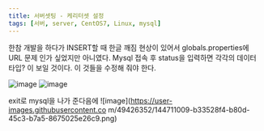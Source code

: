 ```yaml
---
title: 서버셋팅 - 케리터셋 설정
tags: [서버, server, CentOS7, Linux, mysql]
---
```



한참 개발을 하다가 INSERT할 때 한글 깨짐 현상이 있어서 globals.properties에 URL 문제 인가 싶었지만 아니였다.
Mysql 접속 후 status을 입력하면 각각의 데이터 타입? 이 보일 것이다. 이 것들을 수정해 줘야 한다.


![image](https://user-images.githubusercontent.com/49426352/144711004-9d84c4eb-eb4f-4121-8720-0f13e6b9d092.png)
![image](https://user-images.githubusercontent.com/49426352/144711006-25031f20-ef3e-40b4-9ce0-acec76fee576.png)

exit로 mysql을 나가 준다음에
![image](https://user-images.githubusercontent.co m/49426352/144711009-b33528f4-b80d-45c3-b7a5-8675025e26c9.png)
